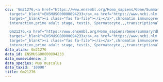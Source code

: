 ```yaml
---
csv: 'Gm21276,<a href="https://www.ensembl.org/Homo_sapiens/Gene/Summary?db=core;g=ENSMUSG00000094233"
  target="_blank">ENSMUSG00000094233</a>,<a href="https://www.ncbi.nlm.nih.gov/pubmed/25450459"
  target="_blank"><i class="fas fa-file"></i></a>",chromatin immunoprecipitation assay,direct
  interaction,prime adult stage, testis, Spermatocyte,,,transcriptional regulation,

  Gm21276,<a href="https://www.ensembl.org/Homo_sapiens/Gene/Summary?db=core;g=ENSMUSG00000094233"
  target="_blank">ENSMUSG00000094233</a>,<a href="https://www.ncbi.nlm.nih.gov/pubmed/25450459"
  target="_blank"><i class="fas fa-file"></i></a>",chromatin immunoprecipitation assay,direct
  interaction,prime adult stage, testis, Spermatocyte,,,transcriptional regulation,'
data_alias: Gm21276
data_id: ENSMUSG00000094233
data_numevidence: 2
data_species: Mus musculus
data_taxid: '10090'
title: Gm21276
---
```

